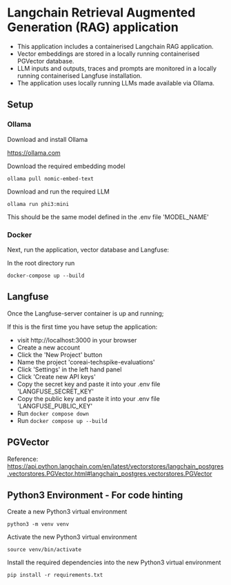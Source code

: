 # Langchain Retrieval Augmented Generation (RAG) application

- This application includes a containerised Langchain RAG application.
- Vector embeddings are stored in a locally running containerised PGVector database.
- LLM inputs and outputs, traces and prompts are monitored in a locally running containerised Langfuse installation.
- The application uses locally running LLMs made available via Ollama.


## Setup

### Ollama

Download and install Ollama

https://ollama.com


Download the required embedding model
```
ollama pull nomic-embed-text
```

Download and run the required LLM
```
ollama run phi3:mini
```
This should be the same model defined in the .env file 'MODEL_NAME'


### Docker

Next, run the application, vector database and Langfuse:

In the root directory run 
```
docker-compose up --build
```


## Langfuse

Once the Langfuse-server container is up and running;

If this is the first time you have setup the application:
- visit http://localhost:3000 in your browser
- Create a new account
- Click the 'New Project' button
- Name the project 'coreai-techspike-evaluations'
- Click 'Settings' in the left hand panel 
- Click 'Create new API keys'
- Copy the secret key and paste it into your .env file 'LANGFUSE_SECRET_KEY'
- Copy the public key and paste it into your .env file 'LANGFUSE_PUBLIC_KEY'
- Run ```docker compose down```
- Run ```docker compose up --build```



## PGVector

Reference: 
https://api.python.langchain.com/en/latest/vectorstores/langchain_postgres.vectorstores.PGVector.html#langchain_postgres.vectorstores.PGVector



## Python3 Environment - For code hinting

Create a new Python3 virtual environment
```
python3 -m venv venv
```

Activate the new Python3 virtual environment
```
source venv/bin/activate
```

Install the required dependencies into the new Python3 virtual environment
```
pip install -r requirements.txt
```